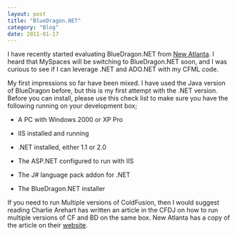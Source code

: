 ```yaml
---
layout: post
title: "BlueDragon.NET"
category: "Blog"
date: 2011-01-17
---
```



I have recently started evaluating BlueDragon.NET from [New Atlanta](http://www.newatlanta.com). I heard that MySpaces will be switching to BlueDragon.NET soon, and I was curious to see if I can leverage .NET and ADO.NET with my CFML code.

My first impressions so far have been mixed. I have used the Java version of BlueDragon before, but this is my first attempt with the .NET version. Before you can install, please use this check list to make sure you have the following running on your development box;

*   A PC with Windows 2000 or XP Pro

*   IIS installed and running

*   .NET installed, either 1.1 or 2.0

*   The ASP.NET configured to run with IIS

*   The J# language pack addon for .NET

*   The BlueDragon.NET installer

If you need to run Multiple versions of ColdFusion, then I would suggest reading Charlie Arehart has written an article in the CFDJ on how to run multiple versions of CF and BD on the same box. New Atlanta has a copy of the article on their [website](http://www.newatlanta.com/images/CFDJ_03_09_Blueprints.pdf).